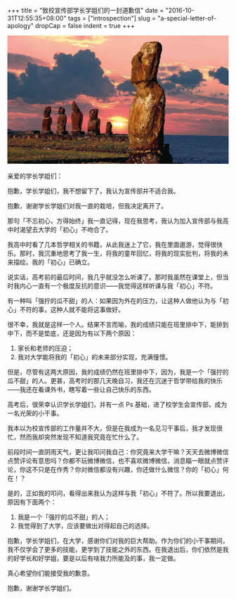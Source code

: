 +++
title = "致校宣传部学长学姐们的一封道歉信"
date = "2016-10-31T12:55:35+08:00"
tags = ["introspection"]
slug = "a-special-letter-of-apology"
dropCap = false
indent = true
+++

![a-special-letter-of-apology-title.jpg](/images/a-special-letter-of-apology-title.jpg "每当从镜子里看到新的自己，就是选择的时候")

亲爱的学长学姐们：

抱歉，学长学姐们，我不想留下了，我认为宣传部并不适合我。

抱歉，谢谢学长学姐们对我一直的栽培，但我决定离开了。

那句「不忘初心，方得始终」我一直记得，现在我思考，我认为加入宣传部与我高中时渴望去大学的「初心」不吻合了。

我高中时看了几本哲学相关的书籍，从此我迷上了它，我在里面遨游，觉得很快乐。那时，我沉重地思考了我一生，将我的童年回忆，将我的现实批判，将我的未来描绘。我的「初心」已确立。

说实话，高考前的最后时间，我几乎就没怎么听课了。那时我虽然在课堂上，但当时我内心一直有一个极度反抗的意识——我觉得这样听课与我「初心」不符。

有一种叫「强拧的瓜不甜」的人：如果因为外在的压力，让这种人做他认为与「初心」不符的事，这种人就不能将这事做好。

很不幸，我就是这样一个人。结果不言而喻，我的成绩只能在班里排中下，能排到中下，而不是垫底，还是因为有以下两个原因：

1. 家长和老师的压迫；
2. 我对大学能将我的「初心」的未来部分实现，充满憧憬。

但是，尽管有这两大原因，我的成绩仍然在班里排中下，因为，我是一个「强拧的瓜不甜」的人。更甚，高考时的那几天晚自习，我还在沉迷于哲学带给我的快乐——我还在看课外书，瞎写着一些让自己快乐的东西。

高考后，很荣幸认识学长学姐们，并有一点 Ps 基础，进了校学生会宣传部，成为一名光荣的小干事。

我本以为校宣传部的工作量并不大，但是在我成为一名见习干事后，我才发现很忙，然而我却突然发现不知道我究竟在忙什么了。

前段时间一直阴雨天气，更让我叩问我自己：你究竟来大学干嘛？天天去微博微信点赞评论有意思吗？你都不玩微博微信，也不喜欢微博微信，消息瞄一眼就点赞评论，你这不只是在作秀？你对微信都没有兴趣，你还做什么微信？你的「初心」何在！？

是的，正如我的叩问，看得出来我认为这样与我「初心」不符了。所以我要退出，原因有下面两个：

1. 我是一个「强拧的瓜不甜」的人；
2. 我觉得到了大学，应该要做出对得起自己的选择。

抱歉，学长学姐们，在大学，感谢你们对我的巨大帮助。作为你们的小干事期间，我不仅学会了更多的技能，更学到了技能之外的东西。在我退出后，你们依然是我的好学长和好学姐，要是以后有啥我力所能及的事，我一定做。

真心希望你们能接受我的歉意。

抱歉，谢谢学长学姐们。
